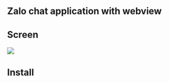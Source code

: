 ## Zalo chat application with webview
## Screen
![](https://raw.githubusercontent.com/yaua/ZaloArch/main/screens/Screenshot_20201216_130821.png)
## Install
